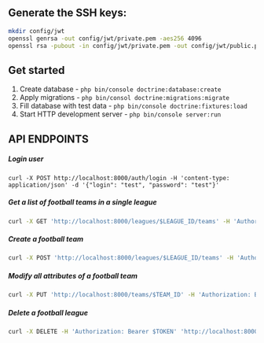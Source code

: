 ## Generate the SSH keys:
```bash
mkdir config/jwt
openssl genrsa -out config/jwt/private.pem -aes256 4096
openssl rsa -pubout -in config/jwt/private.pem -out config/jwt/public.pem
```

## Get started
1. Create database - `php bin/console doctrine:database:create`
2. Apply migrations - `php bin/consol doctrine:migrations:migrate`
3. Fill database with test data - `php bin/console doctrine:fixtures:load`
4. Start HTTP development server - `php bin/console server:run`

## API ENDPOINTS

##### Login user
```
curl -X POST http://localhost:8000/auth/login -H 'content-type: application/json' -d '{"login": "test", "password": "test"}'
```

##### Get a list of football teams in a single league
```bash
curl -X GET 'http://localhost:8000/leagues/$LEAGUE_ID/teams' -H 'Authorization: Bearer $TOKEN'
```

##### Create a football team
```bash
curl -X POST 'http://localhost:8000/leagues/$LEAGUE_ID/teams' -H 'Authorization: Bearer $TOKEN' -H 'content-type: application/json' -d '{"name": "name", "strip": "strip"}'
```

##### Modify all attributes of a football team
```bash
curl -X PUT 'http://localhost:8000/teams/$TEAM_ID' -H 'Authorization: Bearer $TOKEN' -H 'content-type: application/json' -d '{"name": "name", "strip": "strip"}'
```

##### Delete a football league
```bash
curl -X DELETE -H 'Authorization: Bearer $TOKEN' 'http://localhost:8000/leagues/$LEAGUE_ID'
```

